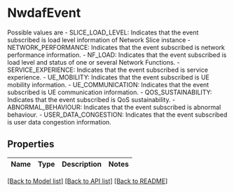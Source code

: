 # NwdafEvent

Possible values are - SLICE_LOAD_LEVEL: Indicates that the event subscribed is load level information of Network Slice instance - NETWORK_PERFORMANCE: Indicates that the event subscribed is network performance information. - NF_LOAD: Indicates that the event subscribed is load level and status of one or several Network Functions. - SERVICE_EXPERIENCE: Indicates that the event subscribed is service experience. - UE_MOBILITY: Indicates that the event subscribed is UE mobility information. - UE_COMMUNICATION: Indicates that the event subscribed is UE communication information. - QOS_SUSTAINABILITY: Indicates that the event subscribed is QoS sustainability. - ABNORMAL_BEHAVIOUR: Indicates that the event subscribed is abnormal behaviour. - USER_DATA_CONGESTION: Indicates that the event subscribed is user data congestion information. 
## Properties
Name | Type | Description | Notes
------------ | ------------- | ------------- | -------------

[[Back to Model list]](../README.md#documentation-for-models) [[Back to API list]](../README.md#documentation-for-api-endpoints) [[Back to README]](../README.md)


